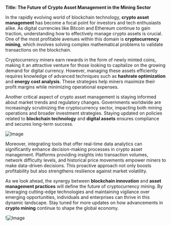**Title: The Future of Crypto Asset Management in the Mining Sector**

In the rapidly evolving world of blockchain technology, **crypto asset management** has become a focal point for investors and tech enthusiasts alike. As digital currencies like Bitcoin and Ethereum continue to gain traction, understanding how to effectively manage crypto assets is crucial. One of the most profitable avenues within this domain is **cryptocurrency mining**, which involves solving complex mathematical problems to validate transactions on the blockchain.

Cryptocurrency miners earn rewards in the form of newly minted coins, making it an attractive venture for those looking to capitalize on the growing demand for digital currency. However, managing these assets efficiently requires knowledge of advanced techniques such as **hashrate optimization** and **energy cost analysis**. These strategies help miners maximize their profit margins while minimizing operational expenses.

Another critical aspect of crypto asset management is staying informed about market trends and regulatory changes. Governments worldwide are increasingly scrutinizing the cryptocurrency sector, impacting both mining operations and broader investment strategies. Staying updated on policies related to **blockchain technology** and **digital assets** ensures compliance and secures long-term success.

![Image](https://github.com/user-attachments/assets/590b50a7-4459-4e76-8a31-559aed223621)

Moreover, integrating tools that offer real-time data analytics can significantly enhance decision-making processes in crypto asset management. Platforms providing insights into transaction volumes, network difficulty levels, and historical price movements empower miners to make data-driven decisions. This proactive approach not only boosts profitability but also strengthens resilience against market volatility.

As we look ahead, the synergy between **blockchain innovation** and **asset management practices** will define the future of cryptocurrency mining. By leveraging cutting-edge technologies and maintaining vigilance over emerging opportunities, individuals and enterprises can thrive in this dynamic landscape. Stay tuned for more updates on how advancements in **crypto mining** continue to shape the global economy.

!![Image](https://github.com/user-attachments/assets/590b50a7-4459-4e76-8a31-559aed223621)